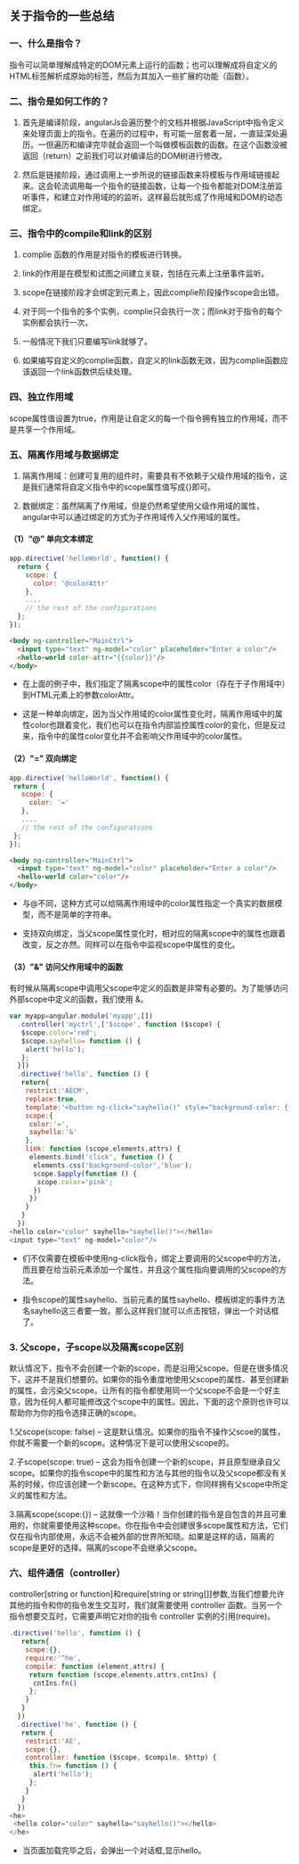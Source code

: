 ## 关于指令的一些总结

### 一、什么是指令？

指令可以简单理解成特定的DOM元素上运行的函数；也可以理解成将自定义的HTML标签解析成原始的标签，然后为其加入一些扩展的功能（函数）。

### 二、指令是如何工作的？

1. 首先是编译阶段，angularJs会遍历整个的文档并根据JavaScript中指令定义来处理页面上的指令。在遍历的过程中，有可能一层套着一层，一直延深处遍历。一但遍历和编译完毕就会返回一个叫做模板函数的函数。在这个函数没被返回（return）之前我们可以对编译后的DOM树进行修改。

2. 然后是链接阶段，通过调用上一步所说的链接函数来将模板与作用域链接起来。这会轮流调用每一个指令的链接函数，让每一个指令都能对DOM注册监听事件，和建立对作用域的的监听。这样最后就形成了作用域和DOM的动态绑定。

### 三、指令中的compile和link的区别

1. complie 函数的作用是对指令的模板进行转换。

2. link的作用是在模型和试图之间建立关联，包括在元素上注册事件监听。

3. scope在链接阶段才会绑定到元素上，因此complie阶段操作scope会出错。

4. 对于同一个指令的多个实例，complie只会执行一次；而link对于指令的每个实例都会执行一次。

5. 一般情况下我们只要编写link就够了。

6. 如果编写自定义的complie函数，自定义的link函数无效，因为complie函数应该返回一个link函数供后续处理。

### 四、独立作用域

scope属性值设置为true，作用是让自定义的每一个指令拥有独立的作用域，而不是共享一个作用域。

### 五、隔离作用域与数据绑定

1. 隔离作用域：创建可复用的组件时，需要具有不依赖于父级作用域的指令，这是我们通常将自定义指令中的scope属性值写成{}即可。

2. 数据绑定：虽然隔离了作用域，但是仍然希望使用父级作用域的属性，angular中可以通过绑定的方式为子作用域传入父作用域的属性。

#### （1）“@” 单向文本绑定
```js
app.directive('helloWorld', function() {
  return {
    scope: {
      color: '@colorAttr'
    },
    ....
    // the rest of the configurations
  };
});
```
```html
<body ng-controller="MainCtrl">
  <input type="text" ng-model="color" placeholder="Enter a color"/>
  <hello-world color-attr="{{color}}"/>
</body>
```
+ 在上面的例子中，我们指定了隔离scope中的属性color（存在于子作用域中）到HTML元素上的参数colorAttr。

+ 这是一种单向绑定，因为当父作用域的color属性变化时，隔离作用域中的属性color也跟着变化，我们也可以在指令内部监控属性color的变化，但是反过来，指令中的属性color变化并不会影响父作用域中的color属性。

 #### （2）"=" 双向绑定
 ```js
app.directive('helloWorld', function() {
  return {
    scope: {
      color: '='
    },
    ....
    // the rest of the configurations
  };
});
```
```html
<body ng-controller="MainCtrl">
  <input type="text" ng-model="color" placeholder="Enter a color"/>
  <hello-world color="color"/>
</body>
```
+ 与@不同，这种方式可以给隔离作用域中的color属性指定一个真实的数据模型，而不是简单的字符串。

+ 支持双向绑定，当父scope属性变化时，相对应的隔离scope中的属性也跟着改变，反之亦然。同样可以在指令中监视scope中属性的变化。

#### （3）"&" 访问父作用域中的函数

有时候从隔离scope中调用父scope中定义的函数是非常有必要的。为了能够访问外部scope中定义的函数，我们使用 &。

```js
var myapp=angular.module('myapp',[])
  .controller('myctrl',['$scope', function ($scope) {
   $scope.color='red';
   $scope.sayhello= function () {
    alert('hello');
   };
  }])
  .directive('hello', function () {
   return{
    restrict:'AECM',
    replace:true,
    template:'<button ng-click="sayhello()" style="background-color: {{color}}">click me</button>',
    scope:{
     color:'=',
     sayhello:'&'
    },
    link: function (scope,elements,attrs) {
     elements.bind('click', function () {
      elements.css('background-color','blue');
      scope.$apply(function () {
       scope.color='pink';
      })
     })
    }
   }
  })
<hello color="color" sayhello="sayhello()"></hello>
<input type="text" ng-model="color"/>
```
+ 们不仅需要在模板中使用ng-click指令，绑定上要调用的父scope中的方法，而且要在给当前元素添加一个属性，并且这个属性指向要调用的父scope的方法。

+ 指令scope的属性sayhello、当前元素的属性sayhello、模板绑定的事件方法名sayhello这三者要一致。那么这样我们就可以点击按钮，弹出一个对话框了。

### 3. 父scope，子scope以及隔离scope区别

默认情况下，指令不会创建一个新的scope，而是沿用父scope。但是在很多情况下，这并不是我们想要的。如果你的指令重度地使用父scope的属性、甚至创建新的属性，会污染父scope。让所有的指令都使用同一个父scope不会是一个好主意，因为任何人都可能修改这个scope中的属性。因此，下面的这个原则也许可以帮助你为你的指令选择正确的scope。

1.父scope(scope: false) – 这是默认情况。如果你的指令不操作父scoe的属性，你就不需要一个新的scope。这种情况下是可以使用父scope的。

2.子scope(scope: true) – 这会为指令创建一个新的scope，并且原型继承自父scope。如果你的指令scope中的属性和方法与其他的指令以及父scope都没有关系的时候，你应该创建一个新scope。在这种方式下，你同样拥有父scope中所定义的属性和方法。

3.隔离scope(scope:{}) – 这就像一个沙箱！当你创建的指令是自包含的并且可重用的，你就需要使用这种scope。你在指令中会创建很多scope属性和方法，它们仅在指令内部使用，永远不会被外部的世界所知晓。如果是这样的话，隔离的scope是更好的选择。隔离的scope不会继承父scope。

### 六、组件通信（controller）

controller[string or function]和require[string or string[]]参数,当我们想要允许其他的指令和你的指令发生交互时，我们就需要使用 controller 函数。当另一个指令想要交互时，它需要声明它对你的指令 controller 实例的引用(require)。

```js
.directive('hello', function () {
   return{
    scope:{},
    require:'^he',
    compile: function (element,attrs) {
     return function (scope,elements,attrs,cntIns) {
      cntIns.fn()
     };
    }
   }
  })
  .directive('he', function () {
   return {
    restrict:'AE',
    scope:{},
    controller: function ($scope, $compile, $http) {
     this.fn= function () {
      alert('hello');
     };
    }
   }
  })
<he>
 <hello color="color" sayhello="sayhello()"></hello>
</he>
```
+ 当页面加载完毕之后，会弹出一个对话框,显示hello。










